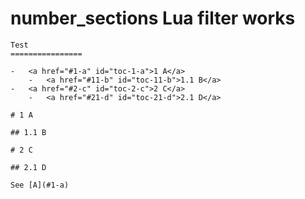 # number_sections Lua filter works

    Test
    ================
    
    -   <a href="#1-a" id="toc-1-a">1 A</a>
        -   <a href="#11-b" id="toc-11-b">1.1 B</a>
    -   <a href="#2-c" id="toc-2-c">2 C</a>
        -   <a href="#21-d" id="toc-21-d">2.1 D</a>
    
    # 1 A
    
    ## 1.1 B
    
    # 2 C
    
    ## 2.1 D
    
    See [A](#1-a)

